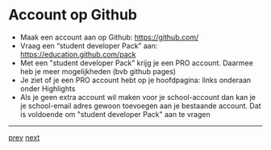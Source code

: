 # Account op Github

* Maak een account aan op Github: https://github.com/ 
* Vraag een “student developer Pack” aan: https://education.github.com/pack 
* Met een "student developer Pack" krijg je een PRO account. Daarmee heb je meer mogelijkheden (bvb github pages)
* Je ziet of je een PRO account hebt op je hoofdpagina:  links onderaan onder Highlights
* Als je geen extra account wil maken voor je school-account dan kan je je school-email adres gewoon toevoegen aan je bestaande account. Dat is voldoende om "student developer Pack" aan te vragen  


---
[prev](01_wat_is_github.md)
[next](03_connect_with_existing_github_repo.md)
